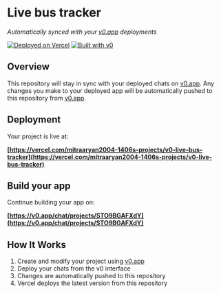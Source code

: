 # Live bus tracker

*Automatically synced with your [v0.app](https://v0.app) deployments*

[![Deployed on Vercel](https://img.shields.io/badge/Deployed%20on-Vercel-black?style=for-the-badge&logo=vercel)](https://vercel.com/mitraaryan2004-1406s-projects/v0-live-bus-tracker)
[![Built with v0](https://img.shields.io/badge/Built%20with-v0.app-black?style=for-the-badge)](https://v0.app/chat/projects/STO9BGAFXdY)

## Overview

This repository will stay in sync with your deployed chats on [v0.app](https://v0.app).
Any changes you make to your deployed app will be automatically pushed to this repository from [v0.app](https://v0.app).

## Deployment

Your project is live at:

**[https://vercel.com/mitraaryan2004-1406s-projects/v0-live-bus-tracker](https://vercel.com/mitraaryan2004-1406s-projects/v0-live-bus-tracker)**

## Build your app

Continue building your app on:

**[https://v0.app/chat/projects/STO9BGAFXdY](https://v0.app/chat/projects/STO9BGAFXdY)**

## How It Works

1. Create and modify your project using [v0.app](https://v0.app)
2. Deploy your chats from the v0 interface
3. Changes are automatically pushed to this repository
4. Vercel deploys the latest version from this repository